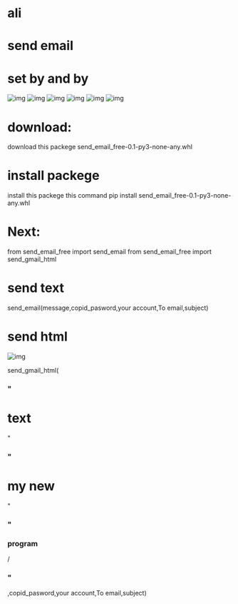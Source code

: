 ﻿# ali
# send email
# set by and by
![img](https://i.ibb.co/XW67rFf/1.png)
![img](https://i.ibb.co/ZGM6KY1/2.png)
![img](https://i.ibb.co/4jsPNBM/3.png)
![img](https://i.ibb.co/2n3fzgx/4.png)
![img](https://i.ibb.co/nswCH88/5.png)
![img](https://i.ibb.co/zNjL1xB/6.png)
# download:
download this packege send_email_free-0.1-py3-none-any.whl
# install packege 
install this packege this command pip install  send_email_free-0.1-py3-none-any.whl
# Next:
from send_email_free import send_email
from send_email_free import send_gmail_html
# send text
send_email(message,copid_pasword,your account,To email,subject)
# send html
![img](https://i.ibb.co/W5dbqMV/7.png)

send_gmail_html(<h3>"<h1>text</h1>"</h3>
                <h3>"<h3><h1>my new</h1>"</h3>
                <h3>"<h3><h3>program</h3>/<h3>"</h3>,copid_pasword,your account,To email,subject)

